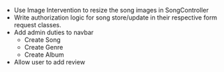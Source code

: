 * Use Image Intervention to resize the song images in SongController
* Write authorization logic for song store/update in their respective form request classes.
* Add admin duties to navbar
    - Create Song
    - Create Genre
    - Create Album
* Allow user to add review